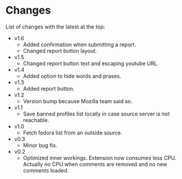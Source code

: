 Changes
=======

List of changes with the latest at the top:

  * v1.6
    * Added confirmation when submitting a report.
    * Changed report button layout.
  * v1.5
    * Changed report button text and escaping youtube URL.
  * v1.4
    * Added option to hide words and prases.
  * v1.3
    * Added report button.
  * v1.2
    * Version bump because Mozilla team said so.
  * v1.1
    * Save banned profiles list locally in case source server is not reachable.
  * v1.0
    * Fetch fedora list from an outside source.
  * v0.3
    * Minor bug fix.
  * v0.2
    * Optimized inner workings. Extension now consumes less CPU. Actually no CPU when comments are removed and no new comments loaded.

